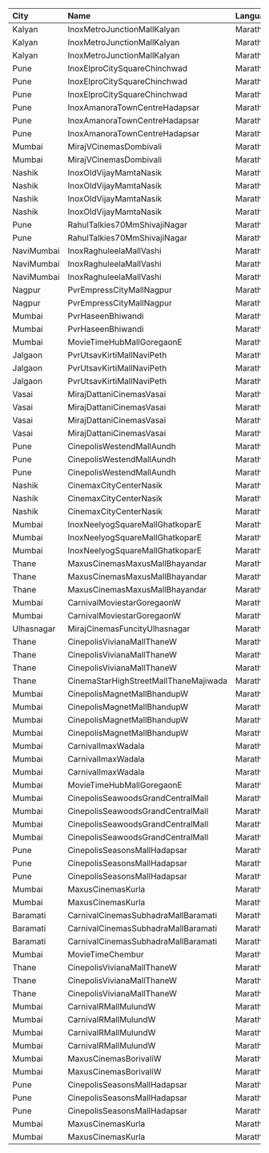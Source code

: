 | City       | Name                                  | Language |  Time | Type            | Price | Capacity | Booked |
| :--------- | :------------------------------------ | :------- | ----: | :-------------- | ----: | -------: | -----: |
| Kalyan     | InoxMetroJunctionMallKalyan           | Marathi  | 10:00 | Execuitve       |  112₹ |       19 |      0 |
| Kalyan     | InoxMetroJunctionMallKalyan           | Marathi  | 10:00 | Premier         |  112₹ |       84 |      0 |
| Kalyan     | InoxMetroJunctionMallKalyan           | Marathi  | 10:00 | Silver          |  112₹ |       53 |      0 |
| Pune       | InoxElproCitySquareChinchwad          | Marathi  | 10:10 | Club            |  130₹ |       35 |      0 |
| Pune       | InoxElproCitySquareChinchwad          | Marathi  | 10:10 | Executive       |  130₹ |       13 |      0 |
| Pune       | InoxElproCitySquareChinchwad          | Marathi  | 10:10 | Royale          |  150₹ |       19 |      0 |
| Pune       | InoxAmanoraTownCentreHadapsar         | Marathi  | 10:10 | Club            |  112₹ |       79 |      0 |
| Pune       | InoxAmanoraTownCentreHadapsar         | Marathi  | 10:10 | Executive       |  112₹ |       21 |      0 |
| Pune       | InoxAmanoraTownCentreHadapsar         | Marathi  | 10:10 | Royale          |  190₹ |        3 |      0 |
| Mumbai     | MirajVCinemasDombivali                | Marathi  | 10:15 | Silver          |   90₹ |       14 |      0 |
| Mumbai     | MirajVCinemasDombivali                | Marathi  | 10:15 | Gold            |  110₹ |       66 |      0 |
| Nashik     | InoxOldVijayMamtaNasik                | Marathi  | 10:30 | Executive       |   90₹ |       30 |      0 |
| Nashik     | InoxOldVijayMamtaNasik                | Marathi  | 10:30 | Gold            |  150₹ |       13 |      0 |
| Nashik     | InoxOldVijayMamtaNasik                | Marathi  | 10:30 | Platinum        |  112₹ |        7 |      0 |
| Nashik     | InoxOldVijayMamtaNasik                | Marathi  | 10:30 | Silver          |  112₹ |      118 |      0 |
| Pune       | RahulTalkies70MmShivajiNagar          | Marathi  | 11:00 | GoldClass       |   60₹ |      247 |      0 |
| Pune       | RahulTalkies70MmShivajiNagar          | Marathi  | 11:00 | SilverClass     |   60₹ |      120 |      0 |
| NaviMumbai | InoxRaghuleelaMallVashi               | Marathi  | 11:00 | Executive       |  112₹ |       11 |      0 |
| NaviMumbai | InoxRaghuleelaMallVashi               | Marathi  | 11:00 | Premier         |  112₹ |       43 |      0 |
| NaviMumbai | InoxRaghuleelaMallVashi               | Marathi  | 11:00 | Silver          |  112₹ |       11 |      0 |
| Nagpur     | PvrEmpressCityMallNagpur              | Marathi  | 11:15 | Classic         |  140₹ |       28 |      0 |
| Nagpur     | PvrEmpressCityMallNagpur              | Marathi  | 11:15 | Prime           |  170₹ |       83 |      0 |
| Mumbai     | PvrHaseenBhiwandi                     | Marathi  | 11:30 | Prime           |  130₹ |       32 |      0 |
| Mumbai     | PvrHaseenBhiwandi                     | Marathi  | 11:30 | Classic         |  100₹ |        7 |      0 |
| Mumbai     | MovieTimeHubMallGoregaonE             | Marathi  | 12:00 | Mhraja          |  130₹ |       22 |      3 |
| Jalgaon    | PvrUtsavKirtiMallNaviPeth             | Marathi  | 12:30 | Mmclassic       |  110₹ |       51 |     25 |
| Jalgaon    | PvrUtsavKirtiMallNaviPeth             | Marathi  | 12:30 | MmclassicPlus   |  110₹ |      120 |     60 |
| Jalgaon    | PvrUtsavKirtiMallNaviPeth             | Marathi  | 12:30 | Mmprime         |  110₹ |       55 |     30 |
| Vasai      | MirajDattaniCinemasVasai              | Marathi  | 12:45 | Silver          |  150₹ |       95 |      0 |
| Vasai      | MirajDattaniCinemasVasai              | Marathi  | 12:45 | Bronze          |  150₹ |       16 |      0 |
| Vasai      | MirajDattaniCinemasVasai              | Marathi  | 12:45 | Gold            |  150₹ |        8 |      0 |
| Vasai      | MirajDattaniCinemasVasai              | Marathi  | 12:45 | Platinum        |  250₹ |        6 |      0 |
| Pune       | CinepolisWestendMallAundh             | Marathi  | 13:00 | Executive       |  200₹ |       38 |      0 |
| Pune       | CinepolisWestendMallAundh             | Marathi  | 13:00 | Premium         |  200₹ |       25 |      2 |
| Pune       | CinepolisWestendMallAundh             | Marathi  | 13:00 | Normal          |  200₹ |       11 |      0 |
| Nashik     | CinemaxCityCenterNasik                | Marathi  | 13:15 | Mmrecliner      |  310₹ |        9 |      0 |
| Nashik     | CinemaxCityCenterNasik                | Marathi  | 13:15 | Mmprime         |  150₹ |       69 |      2 |
| Nashik     | CinemaxCityCenterNasik                | Marathi  | 13:15 | Mmclassic       |  110₹ |       17 |      0 |
| Mumbai     | InoxNeelyogSquareMallGhatkoparE       | Marathi  | 13:30 | Executive       |  140₹ |       19 |      0 |
| Mumbai     | InoxNeelyogSquareMallGhatkoparE       | Marathi  | 13:30 | Premier         |  140₹ |       75 |      0 |
| Mumbai     | InoxNeelyogSquareMallGhatkoparE       | Marathi  | 13:30 | Silver          |  140₹ |       71 |      0 |
| Thane      | MaxusCinemasMaxusMallBhayandar        | Marathi  | 13:45 | Sofa            |  199₹ |      100 |      0 |
| Thane      | MaxusCinemasMaxusMallBhayandar        | Marathi  | 13:45 | PremiumPlus     |  149₹ |      100 |      0 |
| Thane      | MaxusCinemasMaxusMallBhayandar        | Marathi  | 13:45 | Premium         |  112₹ |      100 |      0 |
| Mumbai     | CarnivalMoviestarGoregaonW            | Marathi  | 14:10 | GoldOffline     |  130₹ |       26 |      2 |
| Mumbai     | CarnivalMoviestarGoregaonW            | Marathi  | 14:10 | SilverOffline   |  100₹ |       10 |      0 |
| Ulhasnagar | MirajCinemasFuncityUlhasnagar         | Marathi  | 14:30 | Special         |  150₹ |       70 |     35 |
| Thane      | CinepolisVivianaMallThaneW            | Marathi  | 15:05 | Normal          |  180₹ |       25 |     15 |
| Thane      | CinepolisVivianaMallThaneW            | Marathi  | 15:05 | Executive       |  200₹ |       97 |     49 |
| Thane      | CinepolisVivianaMallThaneW            | Marathi  | 15:05 | Premium         |  220₹ |       43 |     22 |
| Thane      | CinemaStarHighStreetMallThaneMajiwada | Marathi  | 15:05 | Normal          |  130₹ |      110 |      5 |
| Mumbai     | CinepolisMagnetMallBhandupW           | Marathi  | 15:15 | Premium         |  111₹ |       28 |      2 |
| Mumbai     | CinepolisMagnetMallBhandupW           | Marathi  | 15:15 | Vip             |  200₹ |       12 |      0 |
| Mumbai     | CinepolisMagnetMallBhandupW           | Marathi  | 15:15 | Executive       |  111₹ |       17 |      0 |
| Mumbai     | CinepolisMagnetMallBhandupW           | Marathi  | 15:15 | Normal          |  111₹ |       15 |      0 |
| Mumbai     | CarnivalImaxWadala                    | Marathi  | 16:30 | GoldOffline     |  110₹ |       84 |     42 |
| Mumbai     | CarnivalImaxWadala                    | Marathi  | 16:30 | PlatinumOffline |  110₹ |      220 |    128 |
| Mumbai     | CarnivalImaxWadala                    | Marathi  | 16:30 | PremiumOffline  |  140₹ |       53 |     34 |
| Mumbai     | MovieTimeHubMallGoregaonE             | Marathi  | 17:00 | Gold            |  160₹ |       98 |     10 |
| Mumbai     | CinepolisSeawoodsGrandCentralMall     | Marathi  | 17:50 | Normal          |  150₹ |       16 |      0 |
| Mumbai     | CinepolisSeawoodsGrandCentralMall     | Marathi  | 17:50 | Executive       |  170₹ |       45 |      0 |
| Mumbai     | CinepolisSeawoodsGrandCentralMall     | Marathi  | 17:50 | Premium         |  190₹ |       40 |      0 |
| Mumbai     | CinepolisSeawoodsGrandCentralMall     | Marathi  | 17:50 | Vip             |  280₹ |        7 |      0 |
| Pune       | CinepolisSeasonsMallHadapsar          | Marathi  | 17:50 | Normal          |  200₹ |       11 |      0 |
| Pune       | CinepolisSeasonsMallHadapsar          | Marathi  | 17:50 | Executive       |  200₹ |       34 |      0 |
| Pune       | CinepolisSeasonsMallHadapsar          | Marathi  | 17:50 | Premium         |  220₹ |       20 |      9 |
| Mumbai     | MaxusCinemasKurla                     | Marathi  | 18:00 | Sofa            |  180₹ |      100 |      0 |
| Mumbai     | MaxusCinemasKurla                     | Marathi  | 18:00 | Premium         |  150₹ |      100 |      0 |
| Baramati   | CarnivalCinemasSubhadraMallBaramati   | Marathi  | 19:00 | Silver          |  150₹ |       42 |     21 |
| Baramati   | CarnivalCinemasSubhadraMallBaramati   | Marathi  | 19:00 | Gold            |  150₹ |      128 |     64 |
| Baramati   | CarnivalCinemasSubhadraMallBaramati   | Marathi  | 19:00 | Sofa            |  180₹ |       17 |      9 |
| Mumbai     | MovieTimeChembur                      | Marathi  | 19:30 | Silver          |  150₹ |       46 |     14 |
| Thane      | CinepolisVivianaMallThaneW            | Marathi  | 19:40 | Normal          |  180₹ |       25 |     13 |
| Thane      | CinepolisVivianaMallThaneW            | Marathi  | 19:40 | Executive       |  200₹ |       97 |     51 |
| Thane      | CinepolisVivianaMallThaneW            | Marathi  | 19:40 | Premium         |  220₹ |       43 |     24 |
| Mumbai     | CarnivalRMallMulundW                  | Marathi  | 19:40 | ReclinerOffline |  200₹ |       13 |      7 |
| Mumbai     | CarnivalRMallMulundW                  | Marathi  | 19:40 | GoldOffline     |  130₹ |      114 |     59 |
| Mumbai     | CarnivalRMallMulundW                  | Marathi  | 19:40 | SpecialOffline  |  110₹ |       18 |      9 |
| Mumbai     | CarnivalRMallMulundW                  | Marathi  | 19:40 | SilverOffline   |  110₹ |       95 |     47 |
| Mumbai     | MaxusCinemasBorivaliW                 | Marathi  | 20:00 | Couple          |  249₹ |      100 |      0 |
| Mumbai     | MaxusCinemasBorivaliW                 | Marathi  | 20:00 | Recliner        |  249₹ |      100 |      0 |
| Pune       | CinepolisSeasonsMallHadapsar          | Marathi  | 20:20 | Normal          |  200₹ |       11 |      0 |
| Pune       | CinepolisSeasonsMallHadapsar          | Marathi  | 20:20 | Executive       |  200₹ |       34 |      4 |
| Pune       | CinepolisSeasonsMallHadapsar          | Marathi  | 20:20 | Premium         |  220₹ |       20 |     10 |
| Mumbai     | MaxusCinemasKurla                     | Marathi  | 21:00 | Sofa            |  180₹ |      100 |      0 |
| Mumbai     | MaxusCinemasKurla                     | Marathi  | 21:00 | Premium         |  150₹ |      100 |      0 |
